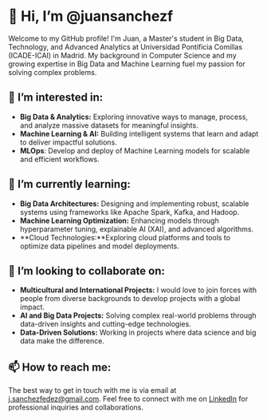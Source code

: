 # 👋 Hi, I’m @juansanchezf
Welcome to my GitHub profile! I'm Juan, a Master's student in Big Data, Technology, and Advanced Analytics at Universidad Pontificia Comillas (ICADE-ICAI) in Madrid. My background in Computer Science and my growing expertise in Big Data and Machine Learning fuel my passion for solving complex problems.
## 👀 I’m interested in:
- **Big Data & Analytics:** Exploring innovative ways to manage, process, and analyze massive datasets for meaningful insights.
- **Machine Learning & AI:** Building intelligent systems that learn and adapt to deliver impactful solutions.
- **MLOps**: Develop and deploy of Machine Learning models for scalable and efficient workflows.
## 🌱 I’m currently learning:
- **Big Data Architectures:** Designing and implementing robust, scalable systems using frameworks like Apache Spark, Kafka, and Hadoop.
- **Machine Learning Optimization:** Enhancing models through hyperparameter tuning, explainable AI (XAI), and advanced algorithms.
- **Cloud Technologies:**Exploring cloud platforms and tools to optimize data pipelines and model deployments.
## 💞️ I’m looking to collaborate on:
- **Multicultural and International Projects:** I would love to join forces with people from diverse backgrounds to develop projects with a global impact.
- **AI and Big Data Projects:** Solving complex real-world problems through data-driven insights and cutting-edge technologies.
- **Data-Driven Solutions:** Working in projects where data science and big data make the difference.
## 📫 How to reach me:
The best way to get in touch with me is via email at [j.sanchezfedez@gmail.com](mailto:j.sanchezfedez@gmail.com). Feel free to connect with me on [LinkedIn](https://www.linkedin.com/in/juansanchezfedez/) for professional inquiries and collaborations.

<!---
juansanchezf/juansanchezf is a ✨ special ✨ repository because its `README.md` (this file) appears on your GitHub profile.
You can click the Preview link to take a look at your changes.
--->
